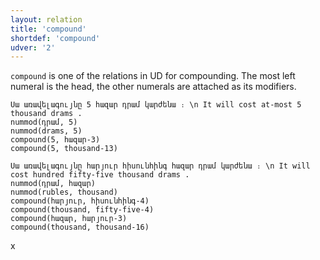 ```yaml
---
layout: relation
title: 'compound'
shortdef: 'compound'
udver: '2'
---
```


`compound` is one of the relations in UD for compounding. The most left numeral is the head, the other numerals are attached as its modifiers.

~~~ sdparse
Սա առավելագույնը 5 հազար դրամ կարժենա ։ \n It will cost at-most 5 thousand drams .
nummod(դրամ, 5)
nummod(drams, 5)
compound(5, հազար-3)
compound(5, thousand-13)
~~~

~~~ sdparse
Սա առավելագույնը հարյուր հիսունհինգ հազար դրամ կարժենա ։ \n It will cost hundred fifty-five thousand drams .
nummod(դրամ, հազար)
nummod(rubles, thousand)
compound(հարյուր, հիսունհինգ-4)
compound(thousand, fifty-five-4)
compound(հազար, հարյուր-3)
compound(thousand, thousand-16)
~~~
x
